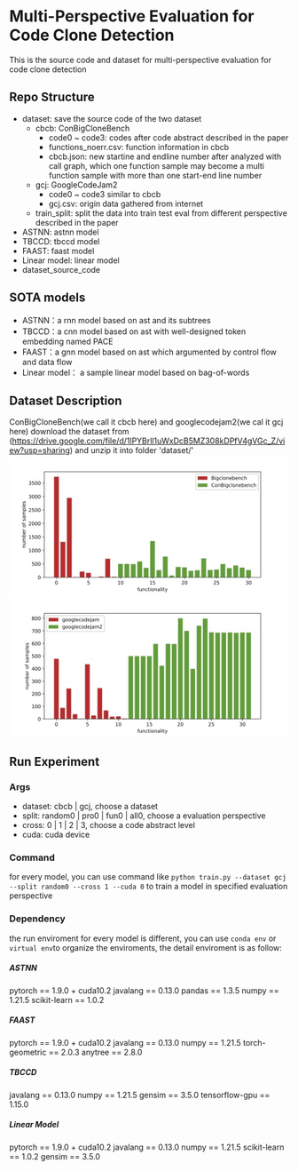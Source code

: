 # Multi-Perspective Evaluation for Code Clone Detection
This is the source code and dataset for multi-perspective evaluation for code clone detection

## Repo Structure
- dataset: save the source code of the two dataset
  - cbcb: ConBigCloneBench
    - code0 ~ code3: codes after code abstract described in the paper
    - functions_noerr.csv: function information in cbcb
    - cbcb.json: new startine and endline number after analyzed with call graph, which one function sample may become a multi function sample with more than one start-end line number 
  - gcj:  GoogleCodeJam2
    - code0 ~ code3 similar to cbcb
    - gcj.csv: origin data gathered from internet 
  - train_split: split the data into train test eval from different perspective described in the paper
- ASTNN: astnn model
- TBCCD: tbccd model
- FAAST: faast model
- Linear model: linear model
- dataset_source_code

## SOTA models
- ASTNN：a rnn model based on ast and its subtrees
- TBCCD：a cnn model based on ast with well-designed token embedding named PACE
- FAAST：a gnn model based on ast which argumented by control flow and data flow
- Linear model： a sample linear model based on bag-of-words

## Dataset Description
ConBigCloneBench(we call it cbcb here) and googlecodejam2(we cal it gcj here)
download the dataset from (https://drive.google.com/file/d/1lPYBrll1uWxDcB5MZ308kDPfV4gVGc_Z/view?usp=sharing) and unzip it into folder 'dataset/'
![cbcb statistic](./fig/bcb_fun.jpg)
![gcj2 statistic](./fig/gcj2.jpg)

## Run Experiment
### Args
- dataset: cbcb | gcj, choose a dataset
- split: random0 | pro0 | fun0 | all0, choose a evaluation perspective
- cross: 0 | 1 | 2 | 3, choose a code abstract level
- cuda: cuda device
### Command
for every model, you can use command like `python train.py --dataset gcj --split random0 --cross 1 --cuda 0` to train a model in specified evaluation perspective
### Dependency
the run enviroment for every model is different, you can use `conda env` or `virtual env`to organize the enviroments, the detail enviroment is as follow:
##### ASTNN
pytorch == 1.9.0 + cuda10.2
javalang == 0.13.0
pandas == 1.3.5
numpy == 1.21.5
scikit-learn == 1.0.2
##### FAAST
pytorch == 1.9.0 + cuda10.2
javalang == 0.13.0
numpy == 1.21.5
torch-geometric == 2.0.3
anytree == 2.8.0
##### TBCCD
javalang == 0.13.0
numpy == 1.21.5
gensim == 3.5.0
tensorflow-gpu == 1.15.0
##### Linear Model
pytorch == 1.9.0 + cuda10.2
javalang == 0.13.0
numpy == 1.21.5
scikit-learn == 1.0.2
gensim == 3.5.0
